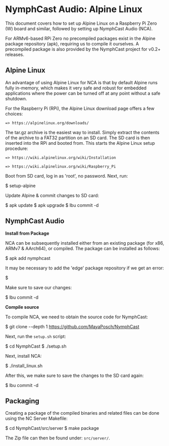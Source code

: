 # NymphCast Audio: Alpine Linux #

This document covers how to set up Alpine Linux on a Raspberry Pi Zero (W) board and similar, followed by setting up NymphCast Audio (NCA).

For ARMv6-based RPi Zero no precompiled packages exist in the Alpine package repository (apk), requiring us to compile it ourselves. A precompiled package is also provided by the NymphCast project for v0.2+ releases.


## Alpine Linux ##

An advantage of using Alpine Linux for NCA is that by default Alpine runs fully in-memory, which makes it very safe and robust for embedded applications where the power can be turned off at any point without a safe shutdown.

For the Raspberry Pi (RPi), the Alpine Linux download page offers a few choices:

	=> https://alpinelinux.org/downloads/
	
The tar.gz archive is the easiest way to install. Simply extract the contents of the archive to a FAT32 partition on an SD card. The SD card is then inserted into the RPi and booted from. This starts the Alpine Linux setup procedure:

	=> https://wiki.alpinelinux.org/wiki/Installation
	
	=> https://wiki.alpinelinux.org/wiki/Raspberry_Pi
	
Boot from SD card, log in as 'root', no password. Next, run:

$ setup-alpine

Update Alpine & commit changes to SD card:

$ apk update
$ apk upgrade
$ lbu commit -d


## NymphCast Audio ##

**Install from Package**

NCA can be subsequently installed either from an existing package (for x86, ARMv7 & AArch64), or compiled. The package can be installed as follows:

$ apk add nymphcast

It may be necessary to add the 'edge' package repository if we get an error:

$ 

Make sure to save our changes:

$ lbu commit -d


**Compile source**

To compile NCA, we need to obtain the source code for NymphCast:

$ git clone --depth 1 https://github.com/MayaPosch/NymphCast

Next, run the `setup.sh` script:

$ cd NymphCast
$ ./setup.sh

Next, install NCA:

$ ./install_linux.sh

After this, we make sure to save the changes to the SD card again:

$ lbu commit -d


## Packaging ##

Creating a package of the compiled binaries and related files can be done using the NC Server Makefile:

$ cd NymphCast/src/server
$ make package

The Zip file can then be found under: `src/server/`.

